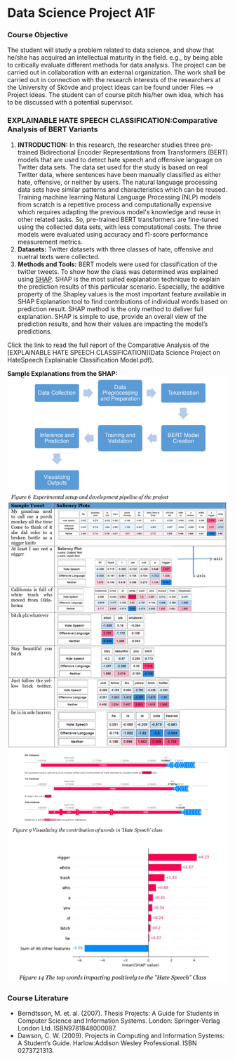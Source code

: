 # Data Science Project A1F
### Course Objective
 The student will study a problem related to data science, and show that he/she has acquired an intellectual maturity in the field. e.g., by being able to critically evaluate different methods for data analysis. The project can be carried out in collaboration with an external organization. The work shall be carried out in connection with the research interests of the researchers at the University of Skövde and project ideas can be found under Files --> Project ideas. The student can of course pitch his/her own idea, which has to be discussed with a potential supervisor.
### EXPLAINABLE HATE SPEECH CLASSIFICATION:Comparative Analysis of BERT Variants
1. **INTRODUCTION:** In this research, the researcher studies three pre-trained Bidirectional Encoder Representations from Transformers (BERT) models that are used to detect hate speech and offensive language on Twitter data sets. The data set used for the study is based on real Twitter data, where sentences have been manually classified as either hate, offensive, or neither by users. The natural language processing data sets have similar patterns and characteristics which can be  reused. Training machine learning Natural Language Processing (NLP) models from scratch is a repetitive process and computationally expensive which requires adapting the previous model's knowledge and reuse in other related tasks. So, pre-trained BERT transformers are fine-tuned using the collected data sets, with less computational costs. The three models were evaluated using accuracy and f1-score performance measurement metrics.
2. **Datasets:** Twitter datasets with three classes of hate, offensive and nuetral texts were collected. 
3. **Methods and Tools:** BERT models were used for classification of the twitter tweets. To show how the class was determined was explained using [SHAP](https://shap.readthedocs.io/en/latest/index.html). SHAP is the most suited explanation technique to explain the prediction results of this particular scenario. Especially, the additive property of the Shapley values is the most important feature available in SHAP Explanation tool to find contributions of individual words based on prediction result. SHAP method is the only method to deliver full explanation. SHAP is simple to use, provide an overall view of the prediction results, and how their values are impacting the model’s predictions.

Click the link to read the full report of the Comparative Analysis of the [EXPLAINABLE HATE SPEECH CLASSIFICATION](Data Science Project on HateSpeech Explainable Classification Model.pdf).

**Sample Explanations from the SHAP:** 
![Experimental Setup](</Sample Explanations/Experimental Setup.png>)
![Saliency Plots for Selected Tweets](</Sample Explanations/SaliencyPlotsAllTop.png>)
![Interactive Plots for Hate speech](</Sample Explanations/SaliencyPlotsForHateSpeech.png>)
![Visualizing of the to Top Words Impacting the "Hate Speech” Class ](</Sample Explanations/BarHateSpeech.png>)
### Course Literature
- Berndtsson, M. et. al. (2007). Thesis Projects: A Guide for Students in Computer Science and Information Systems. London: Springer-Verlag London Ltd. ISBN9781848000087.
- Dawson, C. W. (2009). Projects in Computing and Information Systems: A Student’s Guide. Harlow:Addison Wesley Professional. ISBN 0273721313.

